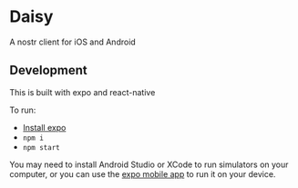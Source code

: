 # Daisy

A nostr client for iOS and Android

## Development

This is built with expo and react-native

To run:

- [Install expo](https://docs.expo.dev/get-started/installation/)
- `npm i`
- `npm start`

You may need to install Android Studio or XCode to run simulators on your computer, or you can use the [expo mobile app](https://expo.dev/client) to run it on your device.
